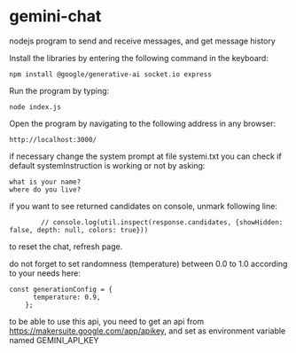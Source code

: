 # gemini-chat
nodejs program to send and receive messages, and get message history

Install the libraries by entering the following command in the keyboard:
```
npm install @google/generative-ai socket.io express
```
Run the program by typing:
```
node index.js
```
Open the program by navigating to the following address in any browser:
```
http://localhost:3000/
``` 
if necessary change the system prompt at file systemi.txt
you can check if default systemInstruction is working or not by asking:
```
what is your name?
where do you live?
``` 
if you want to see returned candidates  on console, unmark following line:
```
		// console.log(util.inspect(response.candidates, {showHidden: false, depth: null, colors: true}))
```

to reset the chat, refresh page.

do not forget to set randomness (temperature) between 0.0 to 1.0 according to your needs here:
```
const generationConfig = {
      temperature: 0.9,
    };
```
to be able to use this api, you need to get an api from https://makersuite.google.com/app/apikey, and set as environment variable named GEMINI_API_KEY
